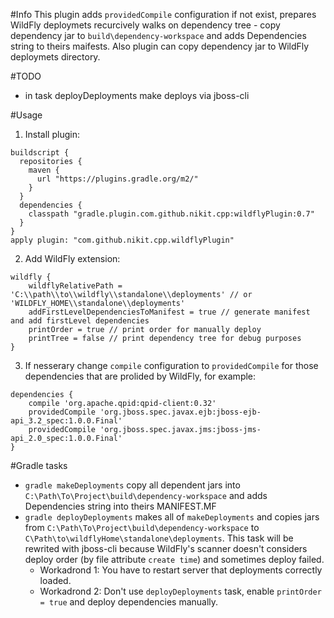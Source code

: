 #Info
This plugin adds `providedCompile` configuration if not exist,
prepares WildFly deploymets recurcively walks on dependency
tree - copy dependency jar to `build\dependency-workspace` and
adds Dependencies string to theirs maifests.
Also plugin can copy dependency jar to WildFly deploymets directory.

#TODO
* in task deployDeployments make deploys via jboss-cli

#Usage
1. Install plugin:  
```
buildscript {
  repositories {
    maven {
      url "https://plugins.gradle.org/m2/"
    }
  }
  dependencies {
    classpath "gradle.plugin.com.github.nikit.cpp:wildflyPlugin:0.7"
  }
}
apply plugin: "com.github.nikit.cpp.wildflyPlugin"
```
2. Add WildFly extension:  
```
wildfly {
	wildflyRelativePath = 'C:\\path\\to\\wildfly\\standalone\\deployments' // or 'WILDFLY_HOME\\standalone\\deployments'
	addFirstLevelDependenciesToManifest = true // generate manifest and add firstLevel dependencies
	printOrder = true // print order for manually deploy
	printTree = false // print dependency tree for debug purposes
}
```
3. If nesserary change `compile` configuration to `providedCompile` for those dependencies that are prolided by WildFly,
for example:  
```
dependencies {
	compile 'org.apache.qpid:qpid-client:0.32'
	providedCompile 'org.jboss.spec.javax.ejb:jboss-ejb-api_3.2_spec:1.0.0.Final'
	providedCompile 'org.jboss.spec.javax.jms:jboss-jms-api_2.0_spec:1.0.0.Final'
}
```

#Gradle tasks
* `gradle makeDeployments` copy all dependent jars into `C:\Path\To\Project\build\dependency-workspace`
and adds Dependencies string into theirs MANIFEST.MF
* `gradle deployDeployments` makes all of `makeDeployments` and copies jars from
`C:\Path\To\Project\build\dependency-workspace` to `C\Path\to\wildflyHome\standalone\deployments`.
This task will be rewrited with jboss-cli because WildFly's scanner doesn't considers deploy order (by file attribute `create time`) and sometimes deploy failed.  
  * Workadrond 1:
You have to restart server that deployments correctly loaded.
  * Workadrond 2:
Don't use `deployDeployments` task, enable `printOrder = true` and deploy dependencies manually.
